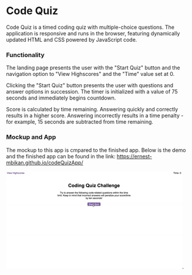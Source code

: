 # Code Quiz

Code Quiz is a timed coding quiz with multiple-choice questions. The application is responsive and runs in the browser, featuring dynamically updated HTML and CSS powered by JavaScript code.

### Functionality

The landing page presents the user with the "Start Quiz" button and the navigation option to "View Highscores" and the "Time" value set at 0.

Clicking the "Start Quiz" button presents the user with questions and answer options in succession. The timer is initialized with a value of 75 seconds and immediately begins countdown.

Score is calculated by time remaining. Answering quickly and correctly results in a higher score. Answering incorrectly results in a time penalty - for example, 15 seconds are subtracted from time remaining.

### Mockup and App

The mockup to this app is cmpared to the finished app.
Below is the demo and the finished app can be found in the link:  https://ernest-mbikan.github.io/codeQuizApp/

!['quiz Code App'](./assets%20copy/08-web-apis-challenge-demo.gif).

